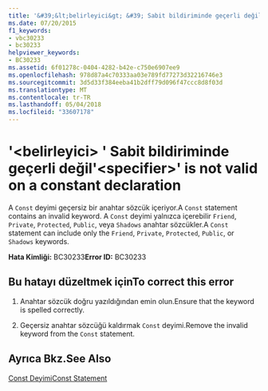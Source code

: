 ```yaml
---
title: '&#39;&lt;belirleyici&gt; &#39; Sabit bildiriminde geçerli değil'
ms.date: 07/20/2015
f1_keywords:
- vbc30233
- bc30233
helpviewer_keywords:
- BC30233
ms.assetid: 6f01278c-0404-4282-b42e-c750e6907ee9
ms.openlocfilehash: 978d87a4c70333aa03e789fd77273d32216746e3
ms.sourcegitcommit: 3d5d33f384eeba41b2dff79d096f47ccc8d8f03d
ms.translationtype: MT
ms.contentlocale: tr-TR
ms.lasthandoff: 05/04/2018
ms.locfileid: "33607178"
---
```

# <a name="39ltspecifiergt39-is-not-valid-on-a-constant-declaration"></a><span data-ttu-id="4f176-102">&#39;&lt;belirleyici&gt; &#39; Sabit bildiriminde geçerli değil</span><span class="sxs-lookup"><span data-stu-id="4f176-102">&#39;&lt;specifier&gt;&#39; is not valid on a constant declaration</span></span>
<span data-ttu-id="4f176-103">A `Const` deyimi geçersiz bir anahtar sözcük içeriyor.</span><span class="sxs-lookup"><span data-stu-id="4f176-103">A `Const` statement contains an invalid keyword.</span></span> <span data-ttu-id="4f176-104">A `Const` deyimi yalnızca içerebilir `Friend`, `Private`, `Protected`, `Public`, veya `Shadows` anahtar sözcükler.</span><span class="sxs-lookup"><span data-stu-id="4f176-104">A `Const` statement can include only the `Friend`, `Private`, `Protected`, `Public`, or `Shadows` keywords.</span></span>  
  
 <span data-ttu-id="4f176-105">**Hata Kimliği:** BC30233</span><span class="sxs-lookup"><span data-stu-id="4f176-105">**Error ID:** BC30233</span></span>  
  
## <a name="to-correct-this-error"></a><span data-ttu-id="4f176-106">Bu hatayı düzeltmek için</span><span class="sxs-lookup"><span data-stu-id="4f176-106">To correct this error</span></span>  
  
1.  <span data-ttu-id="4f176-107">Anahtar sözcük doğru yazıldığından emin olun.</span><span class="sxs-lookup"><span data-stu-id="4f176-107">Ensure that the keyword is spelled correctly.</span></span>  
  
2.  <span data-ttu-id="4f176-108">Geçersiz anahtar sözcüğü kaldırmak `Const` deyimi.</span><span class="sxs-lookup"><span data-stu-id="4f176-108">Remove the invalid keyword from the `Const` statement.</span></span>  
  
## <a name="see-also"></a><span data-ttu-id="4f176-109">Ayrıca Bkz.</span><span class="sxs-lookup"><span data-stu-id="4f176-109">See Also</span></span>  
 [<span data-ttu-id="4f176-110">Const Deyimi</span><span class="sxs-lookup"><span data-stu-id="4f176-110">Const Statement</span></span>](../../visual-basic/language-reference/statements/const-statement.md)
